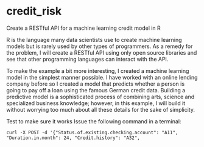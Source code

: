 # credit_risk
Create a RESTful API for a machine learning credit model in R

R is the language many data scientists use to create machine learning models but is rarely used by other types of programmers. As a remedy for the problem, I will create a RESTful API using only open source libraries and see that other programming languages can interact with the API. 

To make the example a bit more interesting, I created a machine learning model in the simplest manner possible. I have worked with an online lending company before so I created a model that predicts whether a person is going to pay off a loan using the famous German credit data. Building a predictive model is a sophisticated process of combining arts, science and specialized business knowledge; however, in this example, I will build it without worrying too much about all these details for the sake of simplicity.
  
  
Test to make sure it works
 Issue the following command in a terminal:

	curl -X POST -d '{"Status.of.existing.checking.account": "A11", "Duration.in.month": 24, "Credit.history": "A32",
